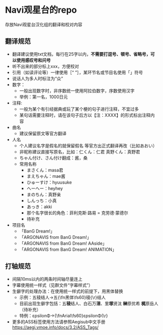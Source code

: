# Navi观星台的repo
存放Navi观星台汉化组的翻译和校对内容

## 翻译规范
- 翻译建议使用txt文档，每行在25字以内，**不需要打逗号、顿号、省略号，可以使用感叹号和问号**
- 听不出来的部分标上xxx，方便校对
- 引用（如读评论等）一律使用［“ ”］，某环节名或节目名使用「」符号
- 说话人为多人时标注为“众”
- 数字：
	- 一般出现数字时，非序数统一使用阿拉伯数字，序数使用汉字
	- 举例：第一名，1000日元
- 注释:
	- 一般为某个有引经据典或玩了某个梗的句子进行注释，不宜过多
	- 某句话需要注释时，请在该句子后方以【注：XXXX】的形式标出注释内容
- 曲名
	- 建议保留原文等官方翻译
- 人名
	- 个人建议名字是假名的就保留假名 等官方出正式翻译再改（比如あおい）
	- 非昵称建议直接写原名，比如：仁くん：仁君 	真野くん：真野君
	- ちゃん付け、さん付け翻成：酱，桑
	- 常用名称
		- まさくん：masa君
		- まえちゃん：mae酱
		- ひゅーすけ：hyuusuke
		- へーへー：heyhey
		- まのちん：真野亲
		- しんっち：小真
		- あっき：akki
		- 那个名字很长的角色：菲利克斯·路易 = 克劳德·蒙德尔
		- 待补充
- 项目名
	- 「BanG Dream!」
	- 「ARGONAVIS from BanG Dream!」
	- 「ARGONAVIS from BanG Dream! AAside」
	- 「ARGONAVIS from BanG Dream! ANIMATION」


## 打轴规范
- 间隔10ms以内的两条时间轴尽量连上
- 字幕使用统一样式（见群文件“字幕样式”）
- 生僻字的处理办法：在使用统一样式的前提下，用黑体替换
	- 示例：五稜结人→五{\fn黑体\fs60}稜{\r}结人
	- 目前出现生僻字包括：五**稜**结人、白石万**浬**、里**塚**贤汰 **榊**原优希 **梶**原岳人（待补充）
	- 特例：εpsilonΦ→{\fnArial\fs60}εpsilonΦ(\r}
- 更多的ASS标签使用方法请参照Aegisub中文手册 https://aegi.vmoe.info/docs/3.2/ASS_Tags/
